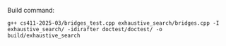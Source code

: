Build command:

`g++ cs411-2025-03/bridges_test.cpp exhaustive_search/bridges.cpp -I exhaustive_search/ -idirafter doctest/doctest/ -o build/exhaustive_search`